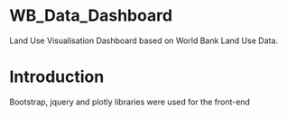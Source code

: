 # WB_Data_Dashboard
Land Use Visualisation Dashboard based on World Bank Land Use Data. 

# Introduction
Bootstrap, jquery and plotly libraries were used for the front-end
